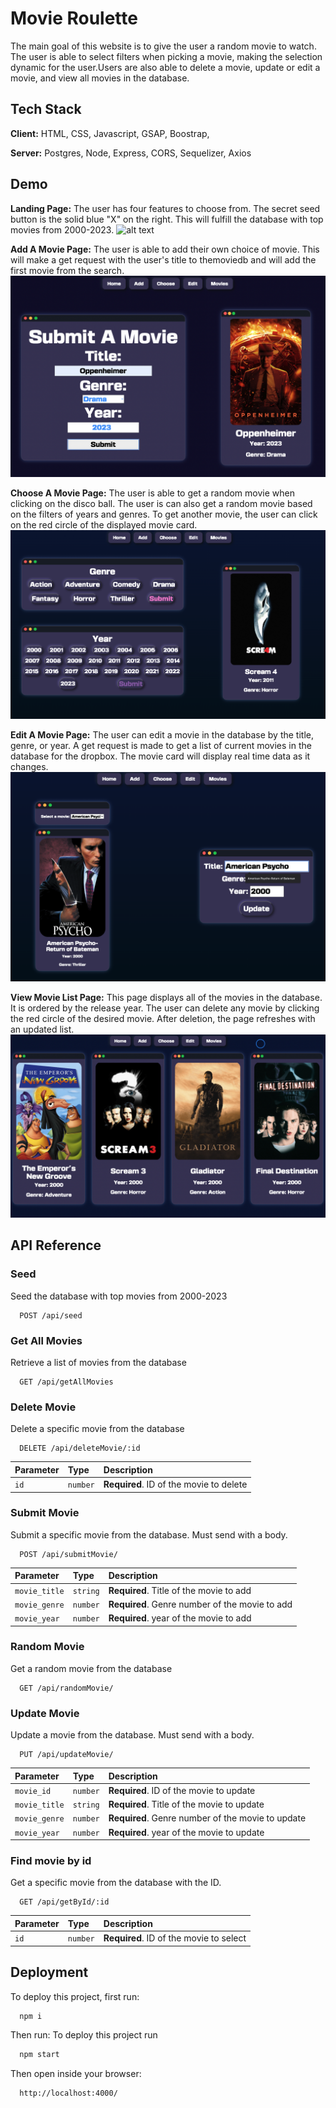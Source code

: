 # Movie Roulette

The main goal of this website is to give the user a random movie to watch. The user is able to select filters when picking a movie, making the selection dynamic for the user.Users are also able to delete a movie, update or edit a movie, and view all movies in the database. 
## Tech Stack

**Client:** HTML, CSS, Javascript, GSAP, Boostrap, 

**Server:** Postgres, Node, Express, CORS, Sequelizer, Axios



## Demo 
**Landing Page:**
The user has four features to choose from. The secret seed button is the solid blue "X" on the right. This will fulfill the database with top movies from 2000-2023. 
![alt text](https://github.com/mitchnguyen1/capstone-bp8/blob/main/planning/demo%20media/index.gif?raw=true)

**Add A Movie Page:**
The user is able to add their own choice of movie. This will make a get request with the user's title to themoviedb and will add the first movie from the search.
![alt text](https://github.com/mitchnguyen1/capstone-bp8/blob/main/planning/demo%20media/submit.png?raw=true)

**Choose A Movie Page:**
The user is able to get a random movie when clicking on the disco ball. The user is can also get a random movie based on the filters of years and genres. To get another movie, the user can click on the red circle of the displayed movie card.
![alt text](https://github.com/mitchnguyen1/capstone-bp8/blob/main/planning/demo%20media/random.png?raw=true)


**Edit A Movie Page:**
The user can edit a movie in the database by the title, genre, or year. A get request is made to get a list of current movies in the database for the dropbox. The movie card will display real time data as it changes. 
![alt text](https://github.com/mitchnguyen1/capstone-bp8/blob/main/planning/demo%20media/update.png?raw=true)

**View Movie List Page:**
This page displays all of the movies in the database. It is ordered by the release year. The user can delete any movie by clicking the red circle of the desired movie. After deletion, the page refreshes with an updated list.
![alt text](https://github.com/mitchnguyen1/capstone-bp8/blob/main/planning/demo%20media/movies.png?raw=true)

## API Reference


### Seed
Seed the database with top movies from 2000-2023

```http
  POST /api/seed
```


### Get All Movies
Retrieve a list of movies from the database

```http
  GET /api/getAllMovies
```


### Delete Movie
Delete a specific movie from the database

```http
  DELETE /api/deleteMovie/:id
```

| Parameter | Type     | Description                       |
| :-------- | :------- | :-------------------------------- |
| `id`      | `number` | **Required**. ID of the movie to delete |



### Submit Movie
Submit a specific movie from the database. Must send with a body.

```http
  POST /api/submitMovie/
```

| Parameter | Type     | Description                       |
| :-------- | :------- | :-------------------------------- |
| `movie_title`| `string` | **Required**. Title of the movie to add |
| `movie_genre`|`number`|**Required**. Genre number of the movie to add |
| `movie_year`|`number`|**Required**. year of the movie to add |

### Random Movie
Get a random movie from the database

```http
  GET /api/randomMovie/
```

### Update Movie
Update a movie from the database. Must send with a body.

```http
  PUT /api/updateMovie/
```
| Parameter | Type     | Description                       |
| :-------- | :------- | :-------------------------------- |
| `movie_id`| `number` | **Required**. ID of the movie to update|
| `movie_title`| `string` | **Required**. Title of the movie to update|
| `movie_genre`|`number`|**Required**. Genre number of the movie to update|
| `movie_year`|`number`|**Required**. year of the movie to update|


### Find movie by id
Get a specific movie from the database with the ID.

```http
  GET /api/getById/:id
```
| Parameter | Type     | Description                       |
| :-------- | :------- | :-------------------------------- |
| `id`      | `number` | **Required**. ID of the movie to select |








## Deployment

To deploy this project, first run:

```bash
  npm i
```

Then run: 
To deploy this project run

```bash
  npm start
```

Then open inside your browser:
```bash
  http://localhost:4000/
```